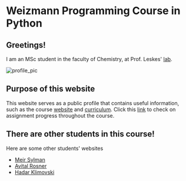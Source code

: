 # Weizmann Programming Course in Python

## Greetings!
I am an MSc student in the faculty of Chemistry, at Prof. Leskes' [lab](https://www.weizmann.ac.il/materials/Leskes/home).

![profile_pic](https://github.com/YuvalBernard/yuvalbernard.github.io/assets/119048065/ba652f04-02ad-4f04-8d31-279ad29418d7)

## Purpose of this website
This website serves as a public profile that contains useful information,
such as the course [website](https://github.com/szabgab/wis-python-course-2024-04?tab=readme-ov-file) and
[curriculum](https://erez.weizmann.ac.il/apx/f?p=186:30:::NO::pid,pprev:14800,14473).
Click this [link](https://github.com/YuvalBernard/weizmann-python-assignments/tree/master) to check on assignment progress throughout the course.

## There are other students in this course!
Here are some other students' websites
* [Meir Sylman](https://meirsylman.github.io/)
* [Avital Rosner](https://avitalrosner.github.io/)
* [Hadar Klimovski](https://hadarklimovski.github.io/)

